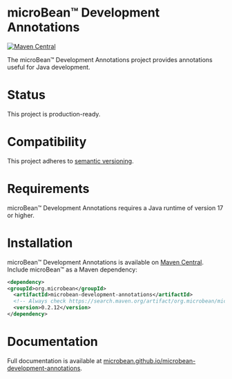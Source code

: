 # microBean™ Development Annotations

[![Maven Central](https://maven-badges.herokuapp.com/maven-central/org.microbean/microbean-development-annotations/badge.svg)](https://maven-badges.herokuapp.com/maven-central/org.microbean/microbean-development-annotations)

The microBean™ Development Annotations project provides annotations
useful for Java development.

# Status

This project is production-ready.

# Compatibility

This project adheres to [semantic versioning](https://semver.org/).

# Requirements

microBean™ Development Annotations requires a Java runtime of version
17 or higher.

# Installation

microBean™ Development Annotations is available on [Maven
Central](https://search.maven.org/).  Include microBean™ as a Maven
dependency:

```xml
<dependency>
<groupId>org.microbean</groupId>
  <artifactId>microbean-development-annotations</artifactId>
  <!-- Always check https://search.maven.org/artifact/org.microbean/microbean-development-annotations for up-to-date available versions. -->
  <version>0.2.12</version>
</dependency>
```

# Documentation

Full documentation is available at
[microbean.github.io/microbean-development-annotations](https://microbean.github.io/microbean-development-annotations/).
